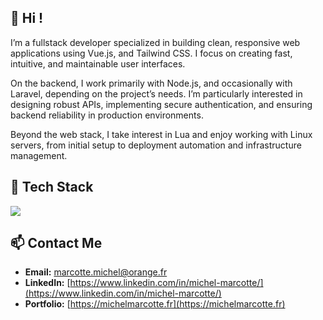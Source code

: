 ## 👋 Hi !

I’m a fullstack developer specialized in building clean, responsive web applications using Vue.js, and Tailwind CSS. I focus on creating fast, intuitive, and maintainable user interfaces.

On the backend, I work primarily with Node.js, and occasionally with Laravel, depending on the project’s needs. I’m particularly interested in designing robust APIs, implementing secure authentication, and ensuring backend reliability in production environments.

Beyond the web stack, I take interest in Lua and enjoy working with Linux servers, from initial setup to deployment automation and infrastructure management.

## 🚀 Tech Stack

<p align="left">
  <img src="https://skillicons.dev/icons?i=vue,tailwind,ts,nodejs,nestjs,java,php,laravel,lua,mysql,postgres,linux,docker" />
</p>

## 📫 Contact Me

- **Email:** [marcotte.michel@orange.fr](mailto:marcotte.michel@orange.fr)  
- **LinkedIn:** [https://www.linkedin.com/in/michel-marcotte/](https://www.linkedin.com/in/michel-marcotte/)  
- **Portfolio:** [https://michelmarcotte.fr](https://michelmarcotte.fr)
